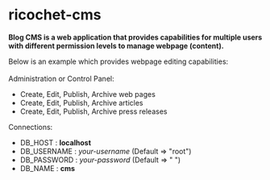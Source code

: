 # ricochet-cms
<strong>Blog CMS is a web application that provides capabilities for multiple users with different permission levels to manage webpage (content).</strong>

Below is an example which provides webpage editing capabilities:<br><br>
Administration or Control Panel:
<ul>
   <li>Create, Edit, Publish, Archive web pages</li>
   <li>Create, Edit, Publish, Archive articles</li>
   <li>Create, Edit, Publish, Archive press releases</li>
</ul>

Connections:

- DB_HOST : **localhost**
- DB_USERNAME : _your-username_ (Default => "root")
- DB_PASSWORD : _your-password_ (Default => " ")
- DB_NAME : **cms**  
